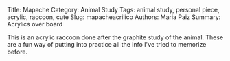 Title: Mapache
Category: Animal Study
Tags: animal study, personal piece, acrylic, raccoon, cute
Slug: mapacheacrilico
Authors: Maria Paiz
Summary: Acrylics over board

This is an acrylic raccoon done after the graphite study of the animal. These are a fun way of putting into practice all the info I've tried to memorize before. 


